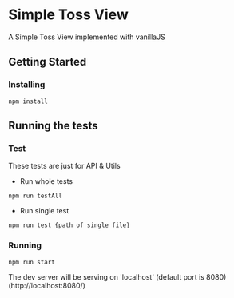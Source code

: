 # Simple Toss View

A Simple Toss View implemented with vanillaJS

## Getting Started

### Installing

```
npm install
```

## Running the tests

### Test

These tests are just for API & Utils

- Run whole tests
```
npm run testAll
```

- Run single test
```
npm run test {path of single file}
```

### Running

```
npm run start
```
The dev server will be serving on 'localhost' (default port is 8080)
(http://localhost:8080/)
